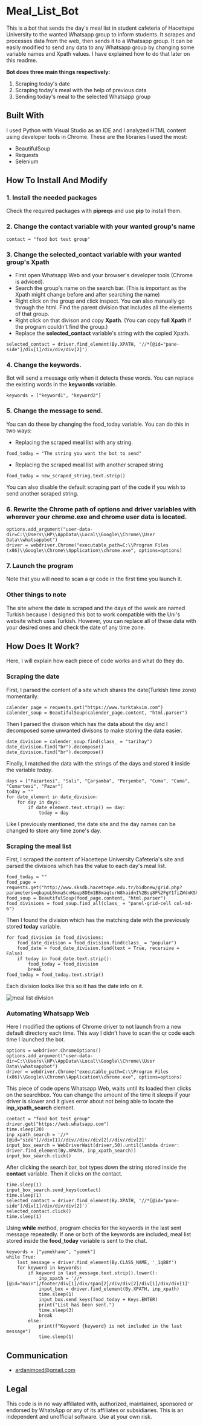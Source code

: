 # Meal_List_Bot
  This is a bot that sends the day's meal list in student cafeteria of Hacettepe University to the wanted Whatsapp group to inform students.
It scrapes and processes data from the web, then sends it to a Whatsapp group.
  It can be easily modified to send any data to any Whatsapp group by changing some variable names and Xpath values. I have explained how to do that later on this readme.

**Bot does three main things respectively:**
1. Scraping today's date
2. Scraping today's meal with the help of previous data
3. Sending today's meal to the selected Whatsapp group

## Built With
I used Python with Visual Studio as an IDE and I analyzed HTML content using developer tools in Chrome.
These are the libraries I used the most:
* BeautifulSoup
* Requests
* Selenium

## How To Install And Modify 

### 1. Install the needed packages
Check the required packages with **pipreqs** and use **pip** to install them.

### 2. Change the **contact** variable with your wanted group's name
```
contact = "food bot test group"
```
### 3. Change the **selected_contact** variable with your wanted group's Xpath
* First open Whatsapp Web and your browser's developer tools (Chrome is adviced).
* Search the group's name on the search bar. (This is important as the Xpath might change before and after searching the name)
* Right click on the group and click inspect. You can also manually go through the html. Find the parent division that includes all the elements of that group.
* Right click on that divison and copy **Xpath**. (You can copy **full Xpath** if the program couldn't find the group.)
* Replace the **selected_contact** variable's string with the copied Xpath.
```
selected_contact = driver.find_element(By.XPATH, '//*[@id="pane-side"]/div[1]/div/div/div[2]')
```
### 4. Change the keywords.
Bot will send a message only when it detects these words. You can replace the existing words in the **keywords** variable.
```
keywords = ["keyword1", "keyword2"]
```
### 5. Change the message to send.
You can do these by changing the food_today variable. You can do this in two ways:
* Replacing the scraped meal list with any string.
```
food_today = "The string you want the bot to send"
```
* Replacing the scraped meal list with another scraped string
```
food_today = new_scraped_string.text.strip()
```
You can also disable the default scraping part of the code if you wish to send another scraped string.

### 6. Rewrite the Chrome path of **options** and **driver** variables with wherever your chrome.exe and chrome user data is located.
```
options.add_argument("user-data-dir=C:\\Users\\HP\\AppData\\Local\\Google\\Chrome\\User Data\\whatsappbot")
driver = webdriver.Chrome("executable_path=C:\\Program Files (x86)\\Google\\Chrome\\Application\\chrome.exe", options=options)
```
### 7. Launch the program
Note that you will need to scan a qr code in the first time you launch it.

### Other things to note
The site where the date is scraped and the days of the week are named Turkish because I designed this bot to work compatible with the Uni's website which uses Turkish.
However, you can replace all of these data with your desired ones and check the date of any time zone. 

## How Does It Work?
Here, I will explain how each piece of code works and what do they do.

### Scraping the date
First, I parsed the content of a site which shares the date(Turkish time zone) momentarily.
```
calender_page = requests.get("https://www.turktakvim.com")
calender_soup = BeautifulSoup(calender_page.content, "html.parser")
```

Then I parsed the divison which has the data about the day and I decomposed some unwanted divisons to make storing the data easier.
```
date_division = calender_soup.find(class_ = "tarihay")
date_division.find("br").decompose()
date_division.find("br").decompose()
```

Finally, I matched the data with the strings of the days and stored it inside the variable *today*.
```
days = ["Pazartesi", "Salı", "Çarşamba", "Perşembe", "Cuma", "Cuma", "Cumartesi", "Pazar"]
today = ""
for date_element in date_division:
    for day in days:
        if date_element.text.strip() == day:
            today = day

```
Like I previously mentioned, the date site and the day names can be changed to store any time zone's day.

### Scraping the meal list
First, I scraped the content of Hacettepe University Cafeteria's site and parsed the divisions which has the value to each day's meal list.
```
food_today = ""
food_page = requests.get("http://www.sksdb.hacettepe.edu.tr/bidbnew/grid.php?parameters=qbapuL6kmaScnHaup8DEm1B8maqturW8haidnI%2Bsq8F%2FgY1fiZWdnKShq8bTlaOZXq%2BmwWjLzJyPlpmcpbm1kNORopmYXI22tLzHXKmVnZykwafFhImVnZWipbq0f8qRnJ%2BioF6go7%2FOoplWqKSltLa805yVj5agnsGmkNORopmYXam2qbi%2Bo5mqlXRrinJdf1BQUFBXWXVMc39QUA%3D%3D")
food_soup = BeautifulSoup(food_page.content, "html.parser")
food_divisions = food_soup.find_all(class_ = "panel-grid-cell col-md-6")
```

Then I found the division which has the matching date with the previously stored **today** variable.
```
for food_division in food_divisions:
    food_date_division = food_division.find(class_ = "popular")
    food_date = food_date_division.find(text = True, recursive = False)
    if today in food_date.text.strip():
        food_today = food_division
        break
food_today = food_today.text.strip()
```
Each division looks like this so it has the date info on it.

![meal list division](https://user-images.githubusercontent.com/118556737/205858108-d3b610de-5ccd-4cfe-8b0d-1642056acbb9.png)


### Automating Whatsapp Web
Here I modified the options of Chrome driver to not launch from a new default directory each time. This way I didn't have to scan the qr code each time I launched the bot.
```
options = webdriver.ChromeOptions()
options.add_argument("user-data-dir=C:\\Users\\HP\\AppData\\Local\\Google\\Chrome\\User Data\\whatsappbot")
driver = webdriver.Chrome("executable_path=C:\\Program Files (x86)\\Google\\Chrome\\Application\\chrome.exe", options=options)
```

This piece of code opens Whatsapp Web, waits until its loaded then clicks on the searchbox.
You can change the amount of the time it sleeps if your driver is slower and it gives error about not being able to locate the **inp_xpath_search** element.  
```
contact = "food bot test group"
driver.get("https://web.whatsapp.com")
time.sleep(20)
inp_xpath_search = '//*[@id="side"]//div[1]//div//div//div[2]//div//div[2]'
input_box_search = WebDriverWait(driver,50).until(lambda driver: driver.find_element(By.XPATH, inp_xpath_search))
input_box_search.click()
```

After clicking the search bar, bot types down the string stored inside the **contact** variable. Then it clicks on the contact.
```
time.sleep(1)
input_box_search.send_keys(contact)
time.sleep(1)    
selected_contact = driver.find_element(By.XPATH, '//*[@id="pane-side"]/div[1]/div/div/div[2]')
selected_contact.click()
time.sleep(1)
```

Using **while** method, program checks for the keywords in the last sent message repeatedly. If one or both of the keywords are included,
meal list stored inside the **food_today** variable is sent to the chat.
```
keywords = ["yemekhane", "yemek"]
while True:
    last_message = driver.find_element(By.CLASS_NAME, '_1qB8f')
    for keyword in keywords:
        if keyword in last_message.text.strip().lower():
            inp_xpath = '//*[@id="main"]/footer/div[1]/div/span[2]/div/div[2]/div[1]/div/div[1]'
            input_box = driver.find_element(By.XPATH, inp_xpath)
            time.sleep(1)
            input_box.send_keys(food_today + Keys.ENTER)
            print("List has been sent.")
            time.sleep(3)
            break
        else:
            print(f"Keyword {keyword} is not included in the last message")
            time.sleep(1)
```

## Communication
* ardanimoxd@gmail.com

## Legal
This code is in no way affiliated with, authorized, maintained, sponsored or endorsed by WhatsApp or any of its affiliates or subsidiaries. This is an independent and unofficial software. Use at your own risk.
